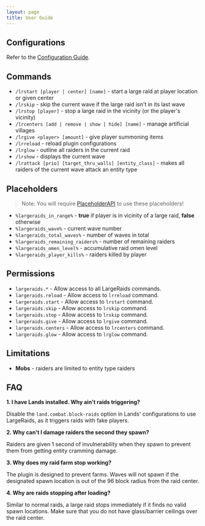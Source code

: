 ```yaml
---
layout: page
title: User Guide
---
```


## Configurations

Refer to the [Configuration Guide](configurations.html).

## Commands

- `/lrstart [player | center] [name]` - start a large raid at player location or given center
- `/lrskip` - skip the current wave if the large raid isn't in its last wave
- `/lrstop [player]` - stop a large raid in the vicinity (or the player's vicinity)
- `/lrcenters [add | remove | show | hide] [name]` - manage artificial villages
- `/lrgive <player> [amount]` - give player summoning items
- `/lrreload` - reload plugin configurations
- `/lrglow` - outline all raiders in the current raid
- `/lrshow` - displays the current wave
- `/lrattack [prio] [target_thru_walls] [entity_class]` - makes all raiders of the current wave attack an entity type

## Placeholders

> Note: You will require [PlaceholderAPI](https://www.spigotmc.org/resources/placeholderapi.6245/) to use these placeholders!

- `%largeraids_in_range%` - **true** if player is in vicinity of a large raid, **false** otherwise
- `%largeraids_wave%` - current wave number
- `%largeraids_total_waves%` - number of waves in total
- `%largeraids_remaining_raiders%` - number of remaining raiders
- `%largeraids_omen_level%` - accumulative raid omen level
- `%largeraids_player_kills%` - raiders killed by player

## Permissions

- `largeraids.*` - Allow access to all LargeRaids commands.
- `largeraids.reload` - Allow access to `lrreload` command.
- `largeraids.start` - Allow access to `lrstart` command.
- `largeraids.skip` - Allow access to `lrskip` command.
- `largeraids.stop` - Allow access to `lrskip` command.
- `largeraids.give` - Allow access to `lrgive` command.
- `largeraids.centers` - Allow access to `lrcenters` command.
- `largeraids.glow` - Allow access to `lrglow` command.

## Limitations

- **Mobs** - raiders are limited to entity type raiders

## FAQ

**1. I have Lands installed. Why ain't raids triggering?**

Disable the `land.combat.block-raids` option in Lands' configurations to use LargeRaids, as it triggers raids with fake players.

**2. Why can't I damage raiders the second they spawn?**

Raiders are given 1 second of invulnerability when they spawn to prevent them from getting entity cramming damage.

**3. Why does my raid farm stop working?**

The plugin is designed to prevent farms. Waves will not spawn if the designated spawn location is out of the 96 block radius from the raid center.

**4. Why are raids stopping after loading?**

Similar to normal raids, a large raid stops immediately if it finds no valid spawn locations. Make sure that you do not have glass/barrier ceilings over the raid center.

